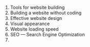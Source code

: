 1. Tools for website building
2. Building a website without coding
3. Effective website design
4. Visual appearance
5. Website loading speed
6. SEO — Search Engine Optimization
7. 
